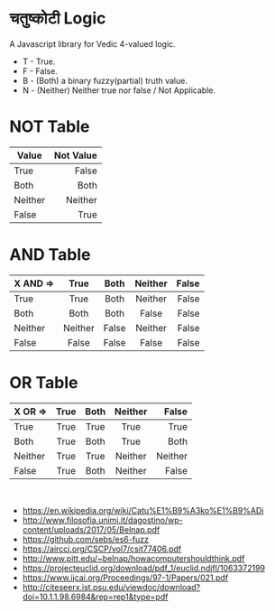 # चतुष्कोटी Logic 
A Javascript library for Vedic 4-valued logic.

* T - True.
* F - False.
* B - (Both) a binary fuzzy(partial) truth value.
* N - (Neither) Neither true nor false / Not Applicable.

# NOT Table

| Value     | Not Value  |
| ------------- | -----:|
| True      | False |
| Both      | Both |
| Neither      | Neither |
| False       | True |

# AND Table

| X AND =>     | True  | Both |  Neither | False |
| ------------- | :-----:| :-----:| :-----:| -----:| 
| True     | True  | Both |  Neither | False |
| Both      | Both  | Both |  False | False |
| Neither     | Neither  | False  |  Neither | False |
| False      | False  | False |  False | False |

# OR Table

| X OR =>     | True  | Both |  Neither | False |
| ------------- | :-----:| :-----:| :-----:| -----:| 
| True     | True  | True |  True | True |
| Both     | True  | Both |  True | Both |
| Neither     | True  | True |  Neither | Neither |
| False     | True  | Both |  Neither | False |


<BR>
  
* https://en.wikipedia.org/wiki/Catu%E1%B9%A3ko%E1%B9%ADi
* http://www.filosofia.unimi.it/dagostino/wp-content/uploads/2017/05/Belnap.pdf
* https://github.com/sebs/es6-fuzz
* https://airccj.org/CSCP/vol7/csit77406.pdf
* http://www.pitt.edu/~belnap/howacomputershouldthink.pdf
* https://projecteuclid.org/download/pdf_1/euclid.ndjfl/1063372199
* https://www.ijcai.org/Proceedings/97-1/Papers/021.pdf
* http://citeseerx.ist.psu.edu/viewdoc/download?doi=10.1.1.98.6984&rep=rep1&type=pdf

